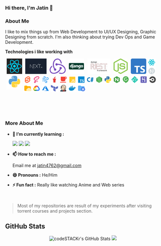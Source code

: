 ### Hi there, I'm Jatin 👋

### About Me 

I like to mix things up from Web Development to UI/UX Designing, Graphic Designing from scratch. I'm also thinking about trying Dev Ops and Game Development.

**Technologies i like working with**

<img align="left" alt="react" src="images/react.svg" height="50px" style="margin: 0 5px">
<img align="left" alt="next.js" src="images/nextjs.jpg" height="50px" style="margin: 0 5px">
<img align="left" alt="redux" src="images/redux.svg" height="50px" style="margin: 0 5px">
<img align="left" alt="django" src="images/django.png" height="50px" style="margin: 0 5px">
<img align="left" alt="drf" src="images/drf.png" height="50px" style="margin: 0 5px">
<img align="left" alt="node.js" src="images/nodejs.svg" height="50px" style="margin: 0 5px">
<img align="left" alt="typescript" src="images/typescript.png" height="50px" style="margin: 0 5px">
<img align="left" alt="python" src="images/python.svg" height="50px" style="margin: 0 5px">

<p align="left">
<img src="https://raw.githubusercontent.com/PKief/vscode-material-icon-theme/main/icons/react.svg" alt="react" width="25" height="25" />
<img src="https://raw.githubusercontent.com/PKief/vscode-material-icon-theme/main/icons/next.svg" alt="angular-js" width="25" height="25" />
<img src="https://raw.githubusercontent.com/PKief/vscode-material-icon-theme/main/icons/svelte.svg" alt="svelte" width="25" height="25" />
<img src="https://raw.githubusercontent.com/PKief/vscode-material-icon-theme/main/icons/sass.svg" alt="sass" width="25" height="25" />
<img src="https://raw.githubusercontent.com/PKief/vscode-material-icon-theme/main/icons/windicss.svg" alt="Windi CSS" width="25" height="25" />
<img src="https://raw.githubusercontent.com/PKief/vscode-material-icon-theme/main/icons/gulp.svg" alt="gulp" width="25" height="25" />
<img src="https://raw.githubusercontent.com/PKief/vscode-material-icon-theme/main/icons/java.svg" alt="java" width="25" height="25" />
<img src="https://raw.githubusercontent.com/PKief/vscode-material-icon-theme/main/icons/javascript.svg" alt="javascript" width="25" height="25" />
<img src="https://raw.githubusercontent.com/PKief/vscode-material-icon-theme/main/icons/typescript.svg" alt="typescript" width="25" height="25" />
<img src="https://raw.githubusercontent.com/PKief/vscode-material-icon-theme/main/icons/csharp.svg" alt=".NET" width="25" height="25" />
<img src="https://raw.githubusercontent.com/PKief/vscode-material-icon-theme/main/icons/nodejs_alt.svg" alt="nodejs" width="25" height="25" />
<img src="https://raw.githubusercontent.com/PKief/vscode-material-icon-theme/main/icons/python.svg" alt="python" width="25" height="25" />
<img src="https://raw.githubusercontent.com/PKief/vscode-material-icon-theme/main/icons/nginx.svg" alt="nginx" width="25" height="25" />
<img src="https://raw.githubusercontent.com/PKief/vscode-material-icon-theme/main/icons/cucumber.svg" alt="cucumber" width="25" height="25" />
<img src="https://raw.githubusercontent.com/PKief/vscode-material-icon-theme/main/icons/netlify.svg" alt="netlify" width="25" height="25" />
<img src="https://raw.githubusercontent.com/PKief/vscode-material-icon-theme/main/icons/heroku.svg" alt="heroku" width="25" height="25" />
<img src="https://raw.githubusercontent.com/PKief/vscode-material-icon-theme/main/icons/circleci_light.svg" alt="circleci" width="25" height="25" />
<img src="https://raw.githubusercontent.com/PKief/vscode-material-icon-theme/main/icons/folder-aws.svg" alt="aws" width="25" height="25" />
<img src="https://raw.githubusercontent.com/PKief/vscode-material-icon-theme/main/icons/gcp.svg" alt="gcp" width="25" height="25" />
<img src="https://raw.githubusercontent.com/PKief/vscode-material-icon-theme/main/icons/azure.svg" alt="azure" width="25" height="25" />
<img src="https://raw.githubusercontent.com/PKief/vscode-material-icon-theme/main/icons/terraform.svg" alt="Terraform" width="25" height="25" />
<img src="https://raw.githubusercontent.com/PKief/vscode-material-icon-theme/main/icons/jenkins.svg" alt="Jenkins" width="25" height="25" />
<img src="https://raw.githubusercontent.com/PKief/vscode-material-icon-theme/main/icons/docker.svg" alt="Docker" width="25" height="25" />
<img src="https://raw.githubusercontent.com/PKief/vscode-material-icon-theme/main/icons/folder-kubernetes.svg" alt="Kubernetes" width="25" height="25" />
</p>

<br/>
<br/>
<br/>

### More About Me  

<!--- **🔭 I’m currently working on :**  
  
  a project for Imagine Cup 2021 focussed on accessibilities during video conferencings  
  https://github.com/connecting-hands/connecting-hands -->
  
- **🌱 I’m currently learning :**
    
    <img src="https://img.shields.io/badge/azure%20-%230072C6.svg?&style=for-the-badge&logo=azure-devops&logoColor=white"/>    
    <img src="https://img.shields.io/badge/Go%20-%23007d9c.svg?&style=for-the-badge&logo=Go&logoColor=white"/>
    <img src="https://img.shields.io/badge/docker%20-%230db7ed.svg?&style=for-the-badge&logo=docker&logoColor=white"/>

- **📫 How to reach me :**  

    Email me at jatin4762@gmail.com
    
- **😄 Pronouns :** He/Him
- **⚡ Fun fact :** Really like watching Anime and Web series

  <!--(PS: My favorite reposity is https://github.com/ayushkumar121/Fairy-Engine)-->

<br/>

> Most of my repositories are result of my experiments after visiting torrent courses and projects section.

## GitHub Stats

  
  <p align="center">
  <img alt="codeSTACKr's GitHub Stats" src="https://github-readme-stats-six-flame.vercel.app/api?username=jatin965&count_private=true&show_icons=true&hide_border=false&theme=tokyonight" />
  <img src="https://github-readme-stats.vercel.app/api/top-langs/?username=jatin965&title_color=f0883e&text_color=c9d1d9&bg_color=0d1117&hide_border=true&hide=html&layout=compact&langs_count=6">
</p>

<!--
**Jatin965/Jatin965** is a ✨ _special_ ✨ repository because its `README.md` (this file) appears on your GitHub profile.

Here are some ideas to get you started:

- 🔭 I’m currently working on ...
- 🌱 I’m currently learning ...
- 👯 I’m looking to collaborate on ...
- 🤔 I’m looking for help with ...
- 💬 Ask me about ...
- 📫 How to reach me: ...
- 😄 Pronouns: ...
- ⚡ Fun fact: ...
-->
